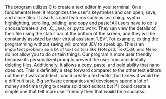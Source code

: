 The program utilizes C to create a text editor in your terminal. On a fundamental level it recognizes the user's keystrokes and can open, save, and close files. It also has cool features such as searching, syntax highlighting, scrolling, bolding, and copy and paste!
 All users have to do is choose/create a .txt, .C, .java, or .py to work. They can view the details of their file using the status bar at the bottom of the screen, and they will be constantly assisted by their virtual assistant “JEV”.  For example, exiting the programming without saving will prompt JEV to speak up. 
This is an important problem as a lot of text editors like Notepad, TextEdit, and Nano do not allow you to do certain things. Our program is more user friendly because its personalized prompts prevent the user from accidentally deleting files. Additionally, it allows a copy, paste, and bold ability that nano does not. This is definitely a step forward compared to the other text editors out there. 
I was confident I could create a text editor, but I knew it would be a difficult task. Big software companies and developers spend a lot of money and time trying to create solid text editors but if I could create a simple one that felt more user friendly then that would be a success. 

